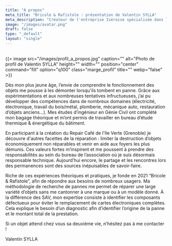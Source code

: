 ```yaml
---
title: "À propos"
meta_title: "Bricole & Rafistole : présentation de Valentin SYLLA"
meta_description: "Créateur de l'entreprise Iséroise spécialisée dans la réparation de petit électroménager, hifi, cartes électroniques, outillage et objet divers."
image: "/images/avatar.png"
draft: false
type: "_default"
layout: "single"
---
```

<br>
{{< image src="/images/profil_a_propos.jpg" caption="" alt="Photo de profil de Valentin SYLLA" height="" width="" position="center" command="fill" option="q100" class="marge_profil" title=""  webp="false" >}}
 
Dès mon plus jeune âge, l’envie de comprendre le fonctionnement des objets me pousse à les démonter lorsqu'ils tombent en panne. Grâce aux expérimentations et aux nombreuses tentatives infructueuses, j’ai pu développer des compétences dans de nombreux domaines (électricité, électronique, travail du bois/métal, plomberie, mécanique auto, restauration d’objets anciens…). Mes études d’ingénieur en Génie Civil ont complété mon bagage théorique et m’ont permis de travailler en bureau d’étude thermique & énergétique du bâtiment. 

En participant à la création du Repair Café de l'Ile Verte (Grenoble) je découvre d'autres facettes de la réparation : limiter la destruction d’objets économiquement non réparables et venir en aide aux foyers les plus démunis. Ces valeurs fortes m’inspirent et me poussent à prendre des responsabilités au sein du bureau de l’association où je suis désormais responsable technique. Aujourd’hui encore, le partage et les rencontres lors des permanences sont des sources inépuisables de savoir-faire. 

Riche de ces expériences théoriques et pratiques, je fonde en 2021 “Bricole & Rafistole”, afin de répondre aux besoins de nombreux usagers. Ma méthodologie de recherche de pannes me permet de réparer une large variété d’objets sans me cantonner à une marque ou à un modèle donné. À la différence des SAV, mon expertise consiste à identifier les composants défectueux pour éviter le remplacement de cartes électroniques complètes. Cela explique le besoin d’un diagnostic afin d’identifier l’origine de la panne et le montant total de la prestation.

Si un objet attend chez vous sa deuxième vie, n’hésitez pas à me contacter !

Valentin SYLLA 

<br>
<br>